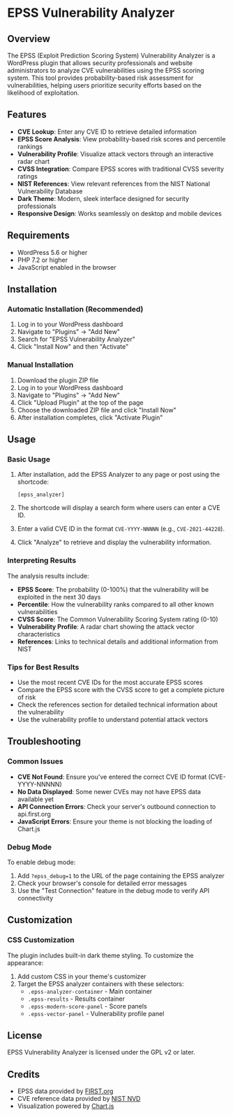 # EPSS Vulnerability Analyzer

## Overview

The EPSS (Exploit Prediction Scoring System) Vulnerability Analyzer is a WordPress plugin that allows security professionals and website administrators to analyze CVE vulnerabilities using the EPSS scoring system. This tool provides probability-based risk assessment for vulnerabilities, helping users prioritize security efforts based on the likelihood of exploitation.

## Features

- **CVE Lookup**: Enter any CVE ID to retrieve detailed information
- **EPSS Score Analysis**: View probability-based risk scores and percentile rankings 
- **Vulnerability Profile**: Visualize attack vectors through an interactive radar chart
- **CVSS Integration**: Compare EPSS scores with traditional CVSS severity ratings
- **NIST References**: View relevant references from the NIST National Vulnerability Database
- **Dark Theme**: Modern, sleek interface designed for security professionals
- **Responsive Design**: Works seamlessly on desktop and mobile devices

## Requirements

- WordPress 5.6 or higher
- PHP 7.2 or higher
- JavaScript enabled in the browser

## Installation

### Automatic Installation (Recommended)

1. Log in to your WordPress dashboard
2. Navigate to "Plugins" → "Add New"
3. Search for "EPSS Vulnerability Analyzer"
4. Click "Install Now" and then "Activate"

### Manual Installation

1. Download the plugin ZIP file
2. Log in to your WordPress dashboard
3. Navigate to "Plugins" → "Add New"
4. Click "Upload Plugin" at the top of the page
5. Choose the downloaded ZIP file and click "Install Now"
6. After installation completes, click "Activate Plugin"

## Usage

### Basic Usage

1. After installation, add the EPSS Analyzer to any page or post using the shortcode:
   ```
   [epss_analyzer]
   ```

2. The shortcode will display a search form where users can enter a CVE ID.

3. Enter a valid CVE ID in the format `CVE-YYYY-NNNNN` (e.g., `CVE-2021-44228`).

4. Click "Analyze" to retrieve and display the vulnerability information.

### Interpreting Results

The analysis results include:

- **EPSS Score**: The probability (0-100%) that the vulnerability will be exploited in the next 30 days
- **Percentile**: How the vulnerability ranks compared to all other known vulnerabilities
- **CVSS Score**: The Common Vulnerability Scoring System rating (0-10)
- **Vulnerability Profile**: A radar chart showing the attack vector characteristics
- **References**: Links to technical details and additional information from NIST

### Tips for Best Results

- Use the most recent CVE IDs for the most accurate EPSS scores
- Compare the EPSS score with the CVSS score to get a complete picture of risk
- Check the references section for detailed technical information about the vulnerability
- Use the vulnerability profile to understand potential attack vectors

## Troubleshooting

### Common Issues

- **CVE Not Found**: Ensure you've entered the correct CVE ID format (CVE-YYYY-NNNNN)
- **No Data Displayed**: Some newer CVEs may not have EPSS data available yet
- **API Connection Errors**: Check your server's outbound connection to api.first.org
- **JavaScript Errors**: Ensure your theme is not blocking the loading of Chart.js

### Debug Mode

To enable debug mode:

1. Add `?epss_debug=1` to the URL of the page containing the EPSS analyzer
2. Check your browser's console for detailed error messages
3. Use the "Test Connection" feature in the debug mode to verify API connectivity

## Customization

### CSS Customization

The plugin includes built-in dark theme styling. To customize the appearance:

1. Add custom CSS in your theme's customizer
2. Target the EPSS analyzer containers with these selectors:
   - `.epss-analyzer-container` - Main container
   - `.epss-results` - Results container
   - `.epss-modern-score-panel` - Score panels
   - `.epss-vector-panel` - Vulnerability profile panel


## License

EPSS Vulnerability Analyzer is licensed under the GPL v2 or later.

## Credits

- EPSS data provided by [FIRST.org](https://www.first.org/epss/)
- CVE reference data provided by [NIST NVD](https://nvd.nist.gov/)
- Visualization powered by [Chart.js](https://www.chartjs.org/) 
